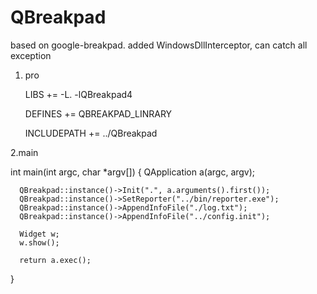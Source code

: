 # QBreakpad
based on google-breakpad. added WindowsDllInterceptor, can catch all exception

1. pro

    LIBS += -L. -lQBreakpad4
    
    DEFINES += QBREAKPAD_LINRARY
    
    INCLUDEPATH += ../QBreakpad


2.main

   int main(int argc, char *argv[])
   {
      QApplication a(argc, argv);

      QBreakpad::instance()->Init(".", a.arguments().first());
      QBreakpad::instance()->SetReporter("../bin/reporter.exe");
      QBreakpad::instance()->AppendInfoFile("./log.txt");
      QBreakpad::instance()->AppendInfoFile("../config.init");

      Widget w;
      w.show();

      return a.exec();
   }
